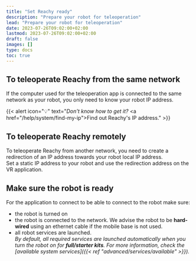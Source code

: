 ```yaml
---
title: "Set Reachy ready"
description: "Prepare your robot for teleoperation"
lead: "Prepare your robot for teleoperation"
date: 2023-07-26T09:02:00+02:00
lastmod: 2023-07-26T09:02:00+02:00
draft: false
images: []
type: docs
toc: true
---
```


## To teleoperate Reachy from the same network
If the computer used for the teleoperation app is connected to the same network as your robot, you only need to know your robot IP address.  

{{< alert icon="💡" text="<i>Don't know how to get it? </i><a href=\"/help/system/find-my-ip\">Find out Reachy's IP address</a>." >}}

## To teleoperate Reachy remotely
To teleoperate Reachy from another network, you need to create a redirection of an IP address towards your robot local IP address.  
Set a static IP address to your robot and use the redirection address on the VR application.

## Make sure the robot is ready
For the application to connect to be able to connect to the robot make sure:
* the robot is turned on
* the robot is connected to the network. We advise the robot to be **hard-wired** using an ethernet cable if the mobile base is not used.
* all robot services are launched.  
*By default, all required services are launched automatically when you turn the robot on for **full/starter kits**. For more information, check the [available system services]({{< ref "advanced/services/available" >}}).* 

